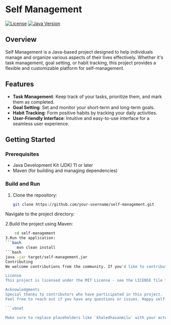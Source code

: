 # Self Management

[![License](https://img.shields.io/badge/License-MIT-blue.svg)](LICENSE)
[![Java Version](https://img.shields.io/badge/Java-11-orange.svg)](https://www.oracle.com/java/technologies/javase-jdk11-downloads.html)

## Overview

Self Management is a Java-based project designed to help individuals manage and organize various aspects of their lives effectively. Whether it's task management, goal setting, or habit tracking, this project provides a flexible and customizable platform for self-management.

## Features

- **Task Management**: Keep track of your tasks, prioritize them, and mark them as completed.
- **Goal Setting**: Set and monitor your short-term and long-term goals.
- **Habit Tracking**: Form positive habits by tracking your daily activities.
- **User-Friendly Interface**: Intuitive and easy-to-use interface for a seamless user experience.

## Getting Started

### Prerequisites

- Java Development Kit (JDK) 11 or later
- Maven (for building and managing dependencies)

### Build and Run

1. Clone the repository:

   ```bash
   git clone https://github.com/your-username/self-management.git
Navigate to the project directory:

2.Build the project using Maven:  
```bash
    cd self-management
3.Run the application:
```bash
     mvn clean install
```bash
java -jar target/self-management.jar
Contributing
We welcome contributions from the community. If you'd like to contribute to the project, please follow our contribution guidelines.

License
This project is licensed under the MIT License - see the LICENSE file for details.

Acknowledgments
Special thanks to contributors who have participated in this project.
Feel free to reach out if you have any questions or issues. Happy self-managing!

```vbnet

Make sure to replace placeholders like `khaledhasanmilu` with your actual GitHub username and customize sections like the Features, Getting Started, and Contributing to match the specifics of your project.



